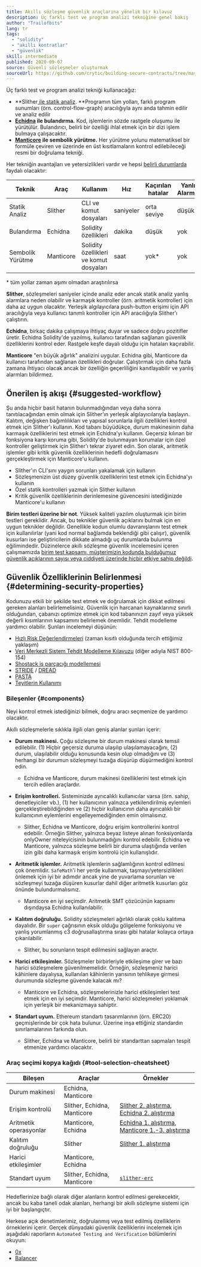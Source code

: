 ```yaml
---
title: Akıllı sözleşme güvenlik araçlarına yönelik bir kılavuz
description: Üç farklı test ve program analizi tekniğine genel bakış
author: "Trailofbits"
lang: tr
tags:
  - "solidity"
  - "akıllı kontratlar"
  - "güvenlik"
skill: intermediate
published: 2020-09-07
source: Güvenli sözleşmeler oluşturmak
sourceUrl: https://github.com/crytic/building-secure-contracts/tree/master/program-analysis
---
```


Üç farklı test ve program analizi tekniği kullanacağız:

- **Slither[ ile statik analiz](/developers/tutorials/how-to-use-slither-to-find-smart-contract-bugs/). **Programın tüm yolları, farklı program sunumları (örn. control-flow-graph) aracılığıyla aynı anda tahmin edilir ve analiz edilir
- **[Echidna](/developers/tutorials/how-to-use-echidna-to-test-smart-contracts/) ile bulandırma.** Kod, işlemlerin sözde rastgele oluşumu ile yürütülür. Bulandırıcı, belirli bir özelliği ihlal etmek için bir dizi işlem bulmaya çalışacaktır.
- **[Manticore](/developers/tutorials/how-to-use-manticore-to-find-smart-contract-bugs/) ile sembolik yürütme.** Her yürütme yolunu matematiksel bir formüle çeviren ve üzerinde en üst kısıtlamaların kontrol edilebileceği resmi bir doğrulama tekniği.

Her tekniğin avantajları ve yetersizlikleri vardır ve hepsi [belirli durumlarda](#determining-security-properties) faydalı olacaktır:

| Teknik           | Araç      | Kullanım                                | Hız       | Kaçırılan hatalar | Yanlış Alarmlar |
| ---------------- | --------- | --------------------------------------- | --------- | ----------------- | --------------- |
| Statik Analiz    | Slither   | CLI ve komut dosyaları                  | saniyeler | orta seviye       | düşük           |
| Bulandırma       | Echidna   | Solidity özellikleri                    | dakika    | düşük             | yok             |
| Sembolik Yürütme | Manticore | Solidity özellikleri ve komut dosyaları | saat      | yok\*             | yok             |

\* tüm yollar zaman aşımı olmadan araştırılırsa

**Slither**, sözleşmeleri saniyeler içinde analiz eder ancak statik analiz yanlış alarmlara neden olabilir ve karmaşık kontroller (örn. aritmetik kontroller) için daha az uygun olacaktır. Yerleşik algılayıcılara push-button erişimi için API aracılığıyla veya kullanıcı tanımlı kontroller için API aracılığıyla Slither'ı çalıştırın.

**Echidna**, birkaç dakika çalışmaya ihtiyaç duyar ve sadece doğru pozitifler üretir. Echidna Solidity'de yazılmış, kullanıcı tarafından sağlanan güvenlik özelliklerini kontrol eder. Rastgele keşfe dayalı olduğu için hataları kaçırabilir.

**Manticore** "en büyük ağırlık" analizini uygular. Echidna gibi, Manticore da kullanıcı tarafından sağlanan özellikleri doğrular. Çalıştırmak için daha fazla zamana ihtiyacı olacak ancak bir özelliğin geçerliliğini kanıtlayabilir ve yanlış alarmları bildirmez.

## Önerilen iş akışı {#suggested-workflow}

Şu anda hiçbir basit hatanın bulunmadığından veya daha sonra tanıtılacağından emin olmak için Slither'ın yerleşik algılayıcılarıyla başlayın. Kalıtım, değişken bağımlılıkları ve yapısal sorunlarla ilgili özellikleri kontrol etmek için Slither'ı kullanın. Kod tabanı büyüdükçe, durum makinesinin daha karmaşık özelliklerini test etmek için Echidna'yı kullanın. Geçersiz kılınan bir fonksiyona karşı koruma gibi, Solidity'de bulunmayan korumalar için özel kontroller geliştirmek için Slither'ı tekrar ziyaret edin. Son olarak, aritmetik işlemler gibi kritik güvenlik özelliklerinin hedefli doğrulamasını gerçekleştirmek için Manticore'u kullanın.

- Slither'ın CLI'sını yaygın sorunları yakalamak için kullanın
- Sözleşmenizin üst düzey güvenlik özelliklerini test etmek için Echidna'yı kullanın
- Özel statik kontrolleri yazmak için Slither kullanın
- Kritik güvenlik özelliklerinin derinlemesine güvencesini istediğinizde Manticore'u kullanın

**Birim testleri üzerine bir not**. Yüksek kaliteli yazılım oluşturmak için birim testleri gereklidir. Ancak, bu teknikler güvenlik açıklarını bulmak için en uygun teknikler değildir. Genellikle kodun olumlu davranışlarını test etmek için kullanılırlar (yani kod normal bağlamda beklendiği gibi çalışır), güvenlik kusurları ise geliştiricilerin dikkate almadığı uç durumlarda bulunma eğilimindedir. Düzinelerce akıllı sözleşme güvenlik incelemesini içeren çalışmamızda [birim test kapsamı, müşterimizin kodunda bulduğumuz güvenlik açıklarının sayısı veya ciddiyeti üzerinde hiçbir etkiye sahip değildi](https://blog.trailofbits.com/2019/08/08/246-findings-from-our-smart-contract-audits-an-executive-summary/).

## Güvenlik Özelliklerinin Belirlenmesi {#determining-security-properties}

Kodunuzu etkili bir şekilde test etmek ve doğrulamak için dikkat edilmesi gereken alanları belirlemelisiniz. Güvenlik için harcanan kaynaklarınız sınırlı olduğundan, çabanızı optimize etmek için kod tabanınızın zayıf veya yüksek değerli kısımlarının kapsamını belirlemek önemlidir. Tehdit modelleme yardımcı olabilir. Şunları incelemeyi düşünün:

- [Hızlı Risk Değerlendirmeleri](https://infosec.mozilla.org/guidelines/risk/rapid_risk_assessment.html) (zaman kısıtlı olduğunda tercih ettiğimiz yaklaşım)
- [Veri Merkezli Sistem Tehdit Modelleme Kılavuzu](https://csrc.nist.gov/publications/detail/sp/800-154/draft) (diğer adıyla NIST 800-154)
- [Shostack iş parçacığı modellemesi](https://www.amazon.com/Threat-Modeling-Designing-Adam-Shostack/dp/1118809998)
- [STRIDE](<https://wikipedia.org/wiki/STRIDE_(security)>) / [DREAD](<https://wikipedia.org/wiki/DREAD_(risk_assessment_model)>)
- [PASTA](https://wikipedia.org/wiki/Threat_model#P.A.S.T.A.)
- [Teyitlerin Kullanımı](https://blog.regehr.org/archives/1091)

### Bileşenler {#components}

Neyi kontrol etmek istediğinizi bilmek, doğru aracı seçmenize de yardımcı olacaktır.

Akıllı sözleşmelerle sıklıkla ilgili olan geniş alanlar şunları içerir:

- **Durum makinesi.** Çoğu sözleşme bir durum makinesi olarak temsil edilebilir. (1) Hiçbir geçersiz duruma ulaşılıp ulaşılamayacağını, (2) durum, ulaşılabilir olduğu konusunda kesin olup olmadığını ve (3) herhangi bir durumun sözleşmeyi tuzağa düşürüp düşürmediğini kontrol edin.

  - Echidna ve Manticore, durum makinesi özelliklerini test etmek için tercih edilen araçlardır.

- **Erişim kontrolleri.** Sisteminizde ayrıcalıklı kullanıcılar varsa (örn. sahip, denetleyiciler vb.), (1) her kullanıcının yalnızca yetkilendirilmiş eylemleri gerçekleştirebildiğinden ve (2) hiçbir kullanıcının daha ayrıcalıklı bir kullanıcının eylemlerini engelleyemediğinden emin olmalısınız.

  - Slither, Echidna ve Manticore, doğru erişim kontrollerini kontrol edebilir. Örneğin Slither, yalnızca beyaz listeye alınan fonksiyonlarda onlyOwner niteleyicisinin bulunmadığını kontrol edebilir. Echidna ve Manticore, yalnızca sözleşme belirli bir duruma ulaştığında verilen izin gibi daha karmaşık erişim kontrolü için kullanışlıdır.

- **Aritmetik işlemler.** Aritmetik işlemlerin sağlamlığının kontrol edilmesi çok önemlidir. `SafeMath`'i her yerde kullanmak, taşmayı/yetersizlikleri önlemek için iyi bir adımdır ancak yine de yuvarlama sorunları ve sözleşmeyi tuzağa düşüren kusurlar dahil diğer aritmetik kusurları göz önünde bulundurmalısınız.

  - Manticore en iyi seçimdir. Aritmetik SMT çözücünün kapsamı dışındaysa Echidna kullanılabilir.

- **Kalıtım doğruluğu.** Solidity sözleşmeleri ağırlıklı olarak çoklu kalıtıma dayalıdır. Bir `super` çağrısının eksik olduğu gölgeleme fonksiyonu ve yanlış yorumlanmış c3 doğrusallaştırma sırası gibi hatalar kolayca ortaya çıkarılabilir.

  - Slither, bu sorunların tespit edilmesini sağlayan araçtır.

- **Harici etkileşimler.** Sözleşmeler birbirleriyle etkileşime girer ve bazı harici sözleşmelere güvenilmemelidir. Örneğin, sözleşmeniz harici kâhinlere dayalıysa, kullanılan kâhinlerin yarısının tehlikeye girmesi durumunda sözleşme güvende kalacak mı?

  - Manticore ve Echidna, sözleşmelerinizle harici etkileşimleri test etmek için en iyi seçimdir. Manticore, harici sözleşmeleri yoklamak için yerleşik bir mekanizmaya sahiptir.

- **Standart uyum.** Ethereum standartı tasarımlarının (örn. ERC20) geçmişlerinde bir çok hata bulunur. Üzerine inşa ettiğiniz standardın sınırlamalarının farkında olun.
  - Slither, Echidna ve Manticore, belirli bir standarttan sapmaları tespit etmenize yardımcı olacaktır.

### Araç seçimi kopya kağıdı {#tool-selection-cheatsheet}

| Bileşen                | Araçlar                     | Örnekler                                                                                                                                                                                                                                                          |
| ---------------------- | --------------------------- | ----------------------------------------------------------------------------------------------------------------------------------------------------------------------------------------------------------------------------------------------------------------- |
| Durum makinesi         | Echidna, Manticore          |                                                                                                                                                                                                                                                                   |
| Erişim kontrolü        | Slither, Echidna, Manticore | [Slither 2. alıştırma](https://github.com/crytic/slither/blob/7f54c8b948c34fb35e1d61adaa1bd568ca733253/docs/src/tutorials/exercise2.md), [Echidna 2. alıştırma](https://github.com/crytic/building-secure-contracts/blob/master/program-analysis/echidna/exercises/Exercise-2.md)     |
| Aritmetik operasyonlar | Manticore, Echidna          | [Echidna 1. alıştırma](https://github.com/crytic/building-secure-contracts/blob/master/program-analysis/echidna/exercises/Exercise-1.md), [Manticore 1.-3. alıştırma](https://github.com/crytic/building-secure-contracts/tree/master/program-analysis/manticore/exercises) |
| Kalıtım doğruluğu      | Slither                     | [Slither 1. alıştırma](https://github.com/crytic/slither/blob/7f54c8b948c34fb35e1d61adaa1bd568ca733253/docs/src/tutorials/exercise1.md)                                                                                                                                     |
| Harici etkileşimler    | Manticore, Echidna          |                                                                                                                                                                                                                                                                   |
| Standart uyum          | Slither, Echidna, Manticore | [`slither-erc`](https://github.com/crytic/slither/wiki/ERC-Conformance)                                                                                                                                                                                           |

Hedeflerinize bağlı olarak diğer alanların kontrol edilmesi gerekecektir, ancak bu kaba taneli odak alanları, herhangi bir akıllı sözleşme sistemi için iyi bir başlangıçtır.

Herkese açık denetimlerimiz, doğrulanmış veya test edilmiş özelliklerin örneklerini içerir. Gerçek dünyadaki güvenlik özelliklerini incelemek için aşağıdaki raporların `Automated Testing and Verification` bölümlerini okuyun:

- [0x](https://github.com/trailofbits/publications/blob/master/reviews/0x-protocol.pdf)
- [Balancer](https://github.com/trailofbits/publications/blob/master/reviews/BalancerCore.pdf)
